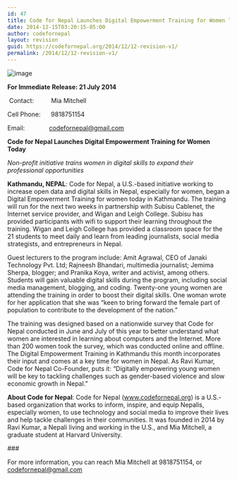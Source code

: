 ```yaml
---
id: 47
title: Code for Nepal Launches Digital Empowerment Training for Women Today
date: 2014-12-15T03:20:15-05:00
author: codefornepal
layout: revision
guid: https://codefornepal.org/2014/12/12-revision-v1/
permalink: /2014/12/12-revision-v1/
---
```

<p class="Normal1">
  <img alt="image" src="https://31.media.tumblr.com/0e9b5adf2c5f4790b48191cf3482df30/tumblr_inline_n935fnIsc11qb9ga0.jpg" />
</p>

<p class="Normal1">
  <strong>For Immediate Release: 21 July 2014</strong>
</p>

<p class="Normal1">
   Contact:          Mia Mitchell
</p>

<p class="Normal1">
  Cell Phone:      9818751154
</p>

<p class="Normal1">
  Email:              <a href="mailto:codefornepal@gmail.com">codefornepal@gmail.com</a>
</p>

<p class="Normal1">
  <strong>Code for Nepal Launches Digital Empowerment Training for Women Today</strong>
</p>

<p class="Normal1">
  <em>Non-profit initiative trains women in digital skills to expand their professional opportunities<!-- more --></em>
</p>

<p class="Normal1">
  <strong>Kathmandu, NEPAL</strong>: Code for Nepal, a U.S.-based initiative working to increase open data and digital skills in Nepal, especially for women, began a Digital Empowerment Training for women today in Kathmandu. The training will run for the next two weeks in partnership with Subisu Cablenet, the Internet service provider, and Wigan and Leigh College. Subisu has provided participants with wifi to support their learning throughout the training. Wigan and Leigh College has provided a classroom space for the 21 students to meet daily and learn from leading journalists, social media strategists, and entrepreneurs in Nepal.
</p>

<p class="Normal1">
  Guest lecturers to the program include: Amit Agrawal, CEO of Janaki Technology Pvt. Ltd; Rajneesh Bhandari, multimedia journalist; Jemima Sherpa, blogger; and Pranika Koya, writer and activist, among others. Students will gain valuable digital skills during the program, including social media management, blogging, and coding. Twenty-one young women are attending the training in order to boost their digital skills. One woman wrote for her application that she was “keen to bring forward the female part of population to contribute to the development of the nation.”
</p>

<p class="Normal1">
  The training was designed based on a nationwide survey that Code for Nepal conducted in June and July of this year to better understand what women are interested in learning about computers and the Internet. More than 200 women took the survey, which was conducted online and offline. The Digital Empowerment Training in Kathmandu this month incorporates their input and comes at a key time for women in Nepal. As Ravi Kumar, Code for Nepal Co-Founder, puts it: “Digitally empowering young women will be key to tackling challenges such as gender-based violence and slow economic growth in Nepal.”
</p>

<p class="Normal1">
  <strong>About Code for Nepal</strong>: Code for Nepal (<a href="https://codefornepal.org">www.codefornepal.org</a>) is a U.S.-based organization that works to inform, inspire, and equip Nepalis, especially women, to use technology and social media to improve their lives and help tackle challenges in their communities. It was founded in 2014 by Ravi Kumar, a Nepali living and working in the U.S., and Mia Mitchell, a graduate student at Harvard University.
</p>

<p class="Normal1">
  ###
</p>

<p class="Normal1">
  For more information, you can reach Mia Mitchell at 9818751154, or <a href="mailto:codefornepal@gmail.com">codefornepal@gmail.com</a> 
</p>